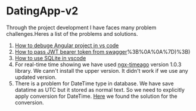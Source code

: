# DatingApp-v2
Through the project development I have faces many problem challenges.Heres a list of the problems and solutions.

1. [How to debuge Angular project in vs code](https://code.visualstudio.com/docs/nodejs/angular-tutorial#:~:text=Configure%20the%20debugger&text=Choose%20Web%20App%20(Edge)%20from,configuration%20to%20launch%20the%20website.&text=Press%20F5%20or%20the%20green,open%20a%20new%20browser%20instance.) <br/>
2. [How to pass JWT bearer token from swagger](https://stackoverflow.com/questions/43447688/setting-up-swagger-asp-net-core-using-the-authorization-headers-bearer#:~:text=using%20Microsoft.OpenApi,Empty%3Cstring%3E()%20%7D%0A%20%20%20%20%7D)%3B%0A%0A%7D)%3B) <br/>
3. [How to use SQLite in vscode](https://bobbyhadz.com/blog/vscode-view-query-sqlite)
4. For real-time time showing we have used [ngx-timeago](https://www.npmjs.com/package/ngx-timeago/v/1.0.3) version 1.0.3 library. We cann't install the upper version. It didn't work if we use any updated version.
5. There is a problem for DateTime type in database. We have save datatime as UTC but it stored as normal text. So we need to explicitly apply conversion for DateTime. [Here](https://github.com/dotnet/efcore/issues/4711#issuecomment-689489146) we found the solution for the conversion.
